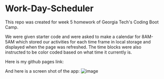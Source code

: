 # Work-Day-Scheduler

This repo was created for week 5 homework of Georgia Tech's Coding Boot Camp. 

We were given starter code and were asked to make a calendar for 8AM-5AM which stored our activities for each time frame in local storage and displayed
when the page was refreshed. The time blocks were also instructed to be color coded based on what time it currently is. 

Here is my github pages link:

And here is a screen shot of the app:
![image](https://user-images.githubusercontent.com/85653998/127790721-e345e463-f000-4f0d-b047-388ded7632e9.png)

